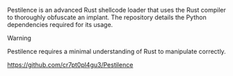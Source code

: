Pestilence is an advanced Rust shellcode loader that uses the Rust compiler to thoroughly obfuscate an implant.  The repository details the Python dependencies required for its usage. 

>[!warning] 
>Pestilence requires a minimal understanding of Rust to manipulate correctly. 

https://github.com/cr7pt0pl4gu3/Pestilence

